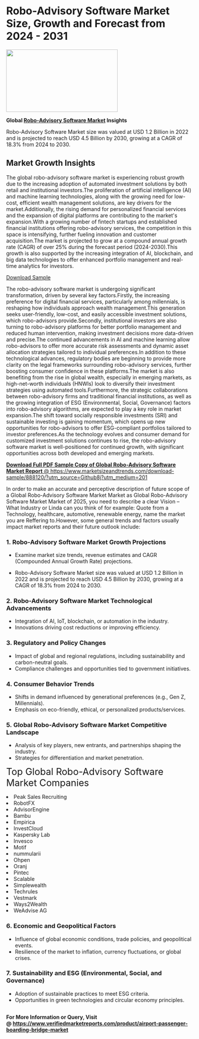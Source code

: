 <H1>Robo-Advisory Software Market Size, Growth and Forecast from 2024 - 2031</H1><img class="aligncenter size-medium wp-image-584254" src="https://thirdeyenews.in/wp-content/uploads/2024/09/Global-Market-Research-300x168.jpeg" alt="" width="300" height="168" /><p><strong>Global&nbsp;<a href="https://www.marketsizeandtrends.com/download-sample/888120/?utm_source=Github8j?utm_medium=201">Robo-Advisory Software Market</a> Insights</strong></p><p>Robo-Advisory Software Market size was valued at USD 1.2 Billion in 2022 and is projected to reach USD 4.5 Billion by 2030, growing at a CAGR of 18.3% from 2024 to 2030.</p><p><h2>Market Growth Insights</h2> <p>The global robo-advisory software market is experiencing robust growth due to the increasing adoption of automated investment solutions by both retail and institutional investors.The proliferation of artificial intelligence (AI) and machine learning technologies, along with the growing need for low-cost, efficient wealth management solutions, are key drivers for the market.Additionally, the rising demand for personalized financial services and the expansion of digital platforms are contributing to the market's expansion.With a growing number of fintech startups and established financial institutions offering robo-advisory services, the competition in this space is intensifying, further fueling innovation and customer acquisition.The market is projected to grow at a compound annual growth rate (CAGR) of over 25% during the forecast period (2024-2030).This growth is also supported by the increasing integration of AI, blockchain, and big data technologies to offer enhanced portfolio management and real-time analytics for investors.</p> <p><a href="#">Download Sample</a></p> <p>The robo-advisory software market is undergoing significant transformation, driven by several key factors.Firstly, the increasing preference for digital financial services, particularly among millennials, is reshaping how individuals approach wealth management.This generation seeks user-friendly, low-cost, and easily accessible investment solutions, which robo-advisors provide.Secondly, institutional investors are also turning to robo-advisory platforms for better portfolio management and reduced human intervention, making investment decisions more data-driven and precise.The continued advancements in AI and machine learning allow robo-advisors to offer more accurate risk assessments and dynamic asset allocation strategies tailored to individual preferences.In addition to these technological advances, regulatory bodies are beginning to provide more clarity on the legal frameworks surrounding robo-advisory services, further boosting consumer confidence in these platforms.The market is also benefiting from the rise in global wealth, especially in emerging markets, as high-net-worth individuals (HNWIs) look to diversify their investment strategies using automated tools.Furthermore, the strategic collaborations between robo-advisory firms and traditional financial institutions, as well as the growing integration of ESG (Environmental, Social, Governance) factors into robo-advisory algorithms, are expected to play a key role in market expansion.The shift toward socially responsible investments (SRI) and sustainable investing is gaining momentum, which opens up new opportunities for robo-advisors to offer ESG-compliant portfolios tailored to investor preferences.As the technology evolves and consumer demand for customized investment solutions continues to rise, the robo-advisory software market is well-positioned for continued growth, with significant opportunities across both developed and emerging markets.</p> <p><a href="#"></p><p><span class=""><strong>Download Full PDF Sample Copy of Global Robo-Advisory Software Market Report</strong> @ <a href="https://www.marketsizeandtrends.com/download-sample/888120/?utm_source=Github8j?utm_medium=201" target="_blank">https://www.marketsizeandtrends.com/download-sample/888120/?utm_source=Github8j?utm_medium=201</a></span></p><p>In order to make an accurate and perceptive description of future scope of a Global&nbsp;Robo-Advisory Software Market Market as Global&nbsp;Robo-Advisory Software Market Market of 2025, you need to describe a clear Vision &ndash; What Industry or Linda can you think of for example: Quote from a Technology, healthcare, automotive, renewable energy, name the market you are Reffering to.However, some general trends and factors usually impact market reports and their future outlook include:</p><h3>1.&nbsp;<strong>Robo-Advisory Software Market Growth Projections</strong></h3><ul><li>Examine market size trends, revenue estimates and CAGR (Compounded Annual Growth Rate) projections.</li><li><p>Robo-Advisory Software Market size was valued at USD 1.2 Billion in 2022 and is projected to reach USD 4.5 Billion by 2030, growing at a CAGR of 18.3% from 2024 to 2030.</p></li></ul><h3>2.&nbsp;<strong>Robo-Advisory Software Market Technological Advancements</strong></h3><ul><li>Integration of AI, IoT, blockchain, or automation in the industry.</li><li>Innovations driving cost reductions or improving efficiency.</li></ul><h3>3.&nbsp;<strong>Regulatory and Policy Changes</strong></h3><ul><li>Impact of global and regional regulations, including sustainability and carbon-neutral goals.</li><li>Compliance challenges and opportunities tied to government initiatives.</li></ul><h3>4.&nbsp;<strong>Consumer Behavior Trends</strong></h3><ul><li>Shifts in demand influenced by generational preferences (e.g., Gen Z, Millennials).</li><li>Emphasis on eco-friendly, ethical, or personalized products/services.</li></ul><h3>5.&nbsp;<strong>Global Robo-Advisory Software Market Competitive Landscape</strong></h3><ul><li>Analysis of key players, new entrants, and partnerships shaping the industry.</li><li>Strategies for differentiation and market penetration.</li></ul><p data-pm-slice="1 1 []"><span style="color: inherit; font-family: inherit; font-size: 25px;">Top Global Robo-Advisory Software Market Companies</span></p><div class="" data-test-id=""><p><li>Peak Sales Recruiting</li><li> RobotFX</li><li> AdvisorEngine</li><li> Bambu</li><li> Empirica</li><li> InvestCloud</li><li> Kaspersky Lab</li><li> Invesco</li><li> Motif</li><li> nummularii</li><li> Ohpen</li><li> Oranj</li><li> Pintec</li><li> Scalable</li><li> Simplewealth</li><li> Techrules</li><li> Vestmark</li><li> Ways2Wealth</li><li> WeAdvise AG</li></p></div><h3>6.&nbsp;<strong>Economic and Geopolitical Factors</strong></h3><ul><li>Influence of global economic conditions, trade policies, and geopolitical events.</li><li>Resilience of the market to inflation, currency fluctuations, or global crises.</li></ul><h3>7.&nbsp;<strong>Sustainability and ESG (Environmental, Social, and Governance)</strong></h3><ul><li>Adoption of sustainable practices to meet ESG criteria.</li><li>Opportunities in green technologies and circular economy principles.</li></ul><h2><strong style="font-size: 14px;">For More Information or Query, Visit @&nbsp;</strong><a style="background-color: #ffffff; font-size: 14px;" href="https://www.marketsizeandtrends.com/report/robo-advisory-software-market-/" target="_blank">https://www.verifiedmarketreports.com/product/airport-passenger-boarding-bridge-market</a></h2>
